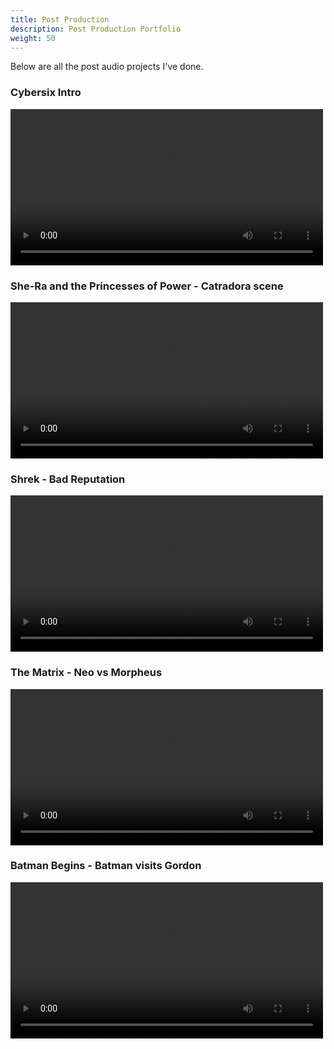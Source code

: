 ```yaml
---
title: Post Production 
description: Post Production Portfolio
weight: 50
---
```


Below are all the post audio projects I've done. 

### Cybersix Intro

<video width="500" controls>
    <source src="/cybersix.mp4" type="video/mp4">
</video>

### She-Ra and the Princesses of Power - Catradora scene

<video width="500" controls>
    <source src="/shera.mp4" type="video/mp4">
</video>

### Shrek - Bad Reputation

<video width="500" controls>
    <source src="/shrek.mp4" type="video/mp4">
</video>

### The Matrix - Neo vs Morpheus

<video width="500" controls>
    <source src="/matrix.mp4" type="video/mp4">
</video>

### Batman Begins - Batman visits Gordon

<video width="500" controls>
    <source src="/batman.mp4" type="video/mp4">
</video>